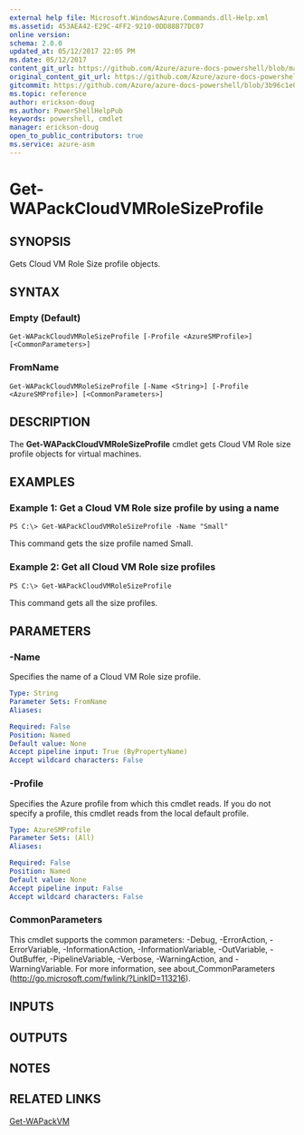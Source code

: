 ```yaml
---
external help file: Microsoft.WindowsAzure.Commands.dll-Help.xml
ms.assetid: 453AEA42-E29C-4FF2-9210-0DD88B77DC07
online version:
schema: 2.0.0
updated_at: 05/12/2017 22:05 PM
ms.date: 05/12/2017
content_git_url: https://github.com/Azure/azure-docs-powershell/blob/master/azureps-cmdlets-docs/ServiceManagement/Azure/v4.0.0/Get-WAPackCloudVMRoleSizeProfile.md
original_content_git_url: https://github.com/Azure/azure-docs-powershell/blob/master/azureps-cmdlets-docs/ServiceManagement/Azure/v4.0.0/Get-WAPackCloudVMRoleSizeProfile.md
gitcommit: https://github.com/Azure/azure-docs-powershell/blob/3b96c1e0b28fc56dfbf6de55728d5478e0d02def
ms.topic: reference
author: erickson-doug
ms.author: PowerShellHelpPub
keywords: powershell, cmdlet
manager: erickson-doug
open_to_public_contributors: true
ms.service: azure-asm
---
```


# Get-WAPackCloudVMRoleSizeProfile

## SYNOPSIS
Gets Cloud VM Role Size profile objects.

## SYNTAX

### Empty (Default)
```
Get-WAPackCloudVMRoleSizeProfile [-Profile <AzureSMProfile>] [<CommonParameters>]
```

### FromName
```
Get-WAPackCloudVMRoleSizeProfile [-Name <String>] [-Profile <AzureSMProfile>] [<CommonParameters>]
```

## DESCRIPTION
The **Get-WAPackCloudVMRoleSizeProfile** cmdlet gets Cloud VM Role size profile objects for virtual machines.

## EXAMPLES

### Example 1: Get a Cloud VM Role size profile by using a name
```
PS C:\> Get-WAPackCloudVMRoleSizeProfile -Name "Small"
```

This command gets the size profile named Small.

### Example 2: Get all Cloud VM Role size profiles
```
PS C:\> Get-WAPackCloudVMRoleSizeProfile
```

This command gets all the size profiles.

## PARAMETERS

### -Name
Specifies the name of a Cloud VM Role size profile.

```yaml
Type: String
Parameter Sets: FromName
Aliases: 

Required: False
Position: Named
Default value: None
Accept pipeline input: True (ByPropertyName)
Accept wildcard characters: False
```

### -Profile
Specifies the Azure profile from which this cmdlet reads.
If you do not specify a profile, this cmdlet reads from the local default profile.

```yaml
Type: AzureSMProfile
Parameter Sets: (All)
Aliases: 

Required: False
Position: Named
Default value: None
Accept pipeline input: False
Accept wildcard characters: False
```

### CommonParameters
This cmdlet supports the common parameters: -Debug, -ErrorAction, -ErrorVariable, -InformationAction, -InformationVariable, -OutVariable, -OutBuffer, -PipelineVariable, -Verbose, -WarningAction, and -WarningVariable. For more information, see about_CommonParameters (http://go.microsoft.com/fwlink/?LinkID=113216).

## INPUTS

## OUTPUTS

## NOTES

## RELATED LINKS

[Get-WAPackVM](./Get-WAPackVM.md)


